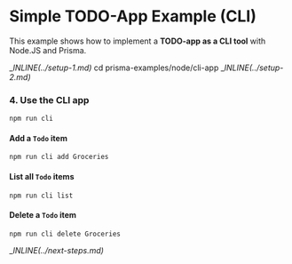 # Simple TODO-App Example (CLI)

This example shows how to implement a **TODO-app as a CLI tool** with Node.JS and Prisma.

__INLINE(../_setup-1.md)__
cd prisma-examples/node/cli-app
__INLINE(../_setup-2.md)__

### 4. Use the CLI app

```
npm run cli
```

#### Add a `Todo` item

```
npm run cli add Groceries
```

#### List all `Todo` items

```
npm run cli list
```

#### Delete a `Todo` item

```
npm run cli delete Groceries
```

__INLINE(../_next-steps.md)__